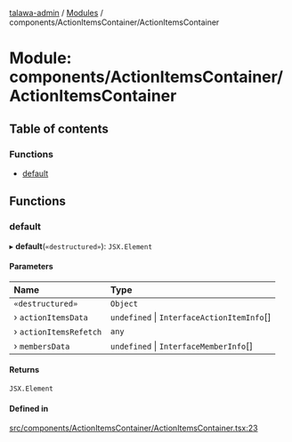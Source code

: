 [talawa-admin](../README.md) / [Modules](../modules.md) / components/ActionItemsContainer/ActionItemsContainer

# Module: components/ActionItemsContainer/ActionItemsContainer

## Table of contents

### Functions

- [default](components_ActionItemsContainer_ActionItemsContainer.md#default)

## Functions

### default

▸ **default**(`«destructured»`): `JSX.Element`

#### Parameters

| Name | Type |
| :------ | :------ |
| `«destructured»` | `Object` |
| › `actionItemsData` | `undefined` \| `InterfaceActionItemInfo`[] |
| › `actionItemsRefetch` | `any` |
| › `membersData` | `undefined` \| `InterfaceMemberInfo`[] |

#### Returns

`JSX.Element`

#### Defined in

[src/components/ActionItemsContainer/ActionItemsContainer.tsx:23](https://github.com/wingman47/talawa-admin/blob/b199b2f/src/components/ActionItemsContainer/ActionItemsContainer.tsx#L23)
